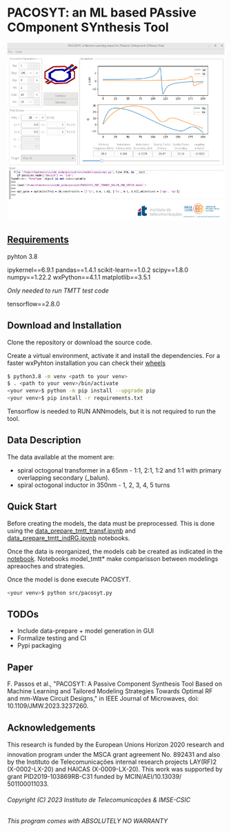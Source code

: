 # PACOSYT: an ML based PAssive COmponent SYnthesis Tool

![PACOSYT: an ML based PAssive COmponent SYnthesis Tool](img/screenshot.png)

## [Requirements](requirements.txt) 
pyhton 3.8


ipykernel==6.9.1 
pandas==1.4.1
scikit-learn==1.0.2
scipy==1.8.0
numpy==1.22.2
wxPython==4.1.1
matplotlib==3.5.1


*Only needed to run TMTT test code* 

tensorflow==2.8.0

## Download and Installation

Clone the repository or download the source code.

Create a virtual environment, activate it and install the dependencies. For a faster wxPyhton installation you can check their [wheels](https://wxpython.org/pages/downloads/index.html)

```bash
$ python3.8 -m venv <path to your venv>
$ . <path to your venv>/bin/activate
<your venv>$ python -m pip install --upgrade pip
<your venv>$ pip install -r requirements.txt
```

Tensorflow is needed to RUN ANNmodels, but it is not required to run the tool.

## Data Description
The data available at the moment are:
- spiral octogonal transformer in a 65nm - 1:1, 2:1, 1:2 and 1:1 with primary overlapping secondary (_balun).
- spiral octogonal inductor  in 350nm - 1, 2, 3, 4, 5 turns


## Quick Start

Before creating the models, the data must be preprocessed. This is done using the [data_prepare_tmtt_transf.ipynb](notebook/data_prepare_tmtt_transf.ipynb) and [data_prepare_tmtt_indRG.ipynb](notebook/data_prepare_tmtt_indGR.ipynb) notebooks.

Once the data is reorganized, the models cab be created as indicated in the [notebook](notebooks/models_transf_balun_srf38.ipynb). Notebooks model_tmtt* make comparisson between modelings apreaoches and strategies.

Once the model is done execute PACOSYT.
```bash
<your venv>$ python src/pacosyt.py
```

## TODOs
- Include data-prepare + model generation in GUI
- Formalize testing and CI 
- Pypi packaging

## Paper
F. Passos et al., "PACOSYT: A Passive Component Synthesis Tool Based on Machine Learning and Tailored Modeling Strategies Towards Optimal RF and mm-Wave Circuit Designs," in IEEE Journal of Microwaves, doi: 10.1109/JMW.2023.3237260.


## Acknowledgements
This research is funded by the European Unions Horizon 2020 research and innovation program under the MSCA grant agreement No. 892431 and also by the Instituto de Telecomunicações internal research projects LAY(RF)2 (X-0002-LX-20) and HAICAS (X-0009-LX-20). This work was supported by grant PID2019-103869RB-C31 funded by MCIN/AEI/10.13039/ 501100011033.

###### Copyright (C) 2023 Instituto de Telecomunicações & IMSE-CSIC
###### This program comes with ABSOLUTELY NO WARRANTY
